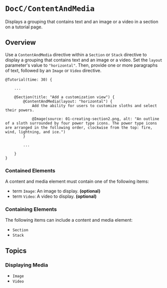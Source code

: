 # ``DocC/ContentAndMedia``

Displays a grouping that contains text and an image or a video in a section on a tutorial page.

## Overview

Use a `ContentAndMedia` directive within a ``Section`` or ``Stack`` directive to display a grouping that contains text and an image or a video. Set the `layout` parameter's value to `"horizontal"`. Then, provide one or more paragraphs of text, followed by an ``Image`` or ``Video`` directive.

```
@Tutorial(time: 30) {
    
    ...
    
    @Section(title: "Add a customization view") {
        @ContentAndMedia(layout: "horizontal") {
            Add the ability for users to customize sloths and select their powers.
            
            @Image(source: 01-creating-section2.png, alt: "An outline of a sloth surrounded by four power type icons. The power type icons are arranged in the following order, clockwise from the top: fire, wind, lightning, and ice.")
        }
            
        ...
 
    }
}
````

### Contained Elements

A content and media element must contain one of the following items:

- term ``Image``: An image to display. **(optional)**
- term ``Video``: A video to display. **(optional)**

### Containing Elements

The following items can include a content and media element:

- ``Section``
- ``Stack``

## Topics

### Displaying Media

- ``Image``
- ``Video``

<!-- Copyright (c) 2021 Apple Inc and the Swift Project authors. All Rights Reserved. -->
